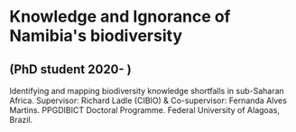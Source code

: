# Knowledge and Ignorance of Namibia&#39;s biodiversity
## (PhD student 2020- ) 

Identifying and mapping biodiversity knowledge shortfalls in sub-Saharan Africa. Supervisor: Richard Ladle (CIBIO) & Co-supervisor: Fernanda Alves Martins. PPGDIBICT Doctoral Programme. Federal University of Alagoas, Brazil.
